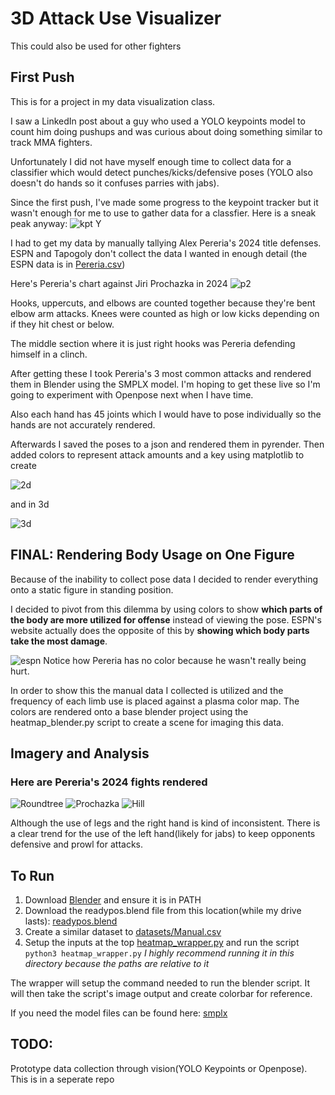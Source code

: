 # 3D Attack Use Visualizer

This could also be used for other fighters

## First Push
This is for a project in my data visualization class.

I saw a LinkedIn post about a guy who used a YOLO keypoints model to count him doing pushups and was curious about doing something similar to track MMA fighters.

Unfortunately I did not have myself enough time to collect data for a classifier which would detect punches/kicks/defensive poses (YOLO also doesn't do hands so it confuses parries with jabs).

Since the first push, I've made some progress to the keypoint tracker but it wasn't enough for me to use to gather data for a classfier. Here is a sneak peak anyway:
![kpt](pictures/KeypointTracking.gif)
Y

I had to get my data by manually tallying Alex Pereria's 2024 title defenses. ESPN and Tapogoly don't collect the data I wanted in enough detail (the ESPN data is in [Pereria.csv](Pereria.csv))

Here's Pereria's chart against Jiri Prochazka in 2024
![p2](pictures/Prochazka2.png)

Hooks, uppercuts, and elbows are counted together because they're bent elbow arm attacks. Knees were counted as high or low kicks depending on if they hit chest or below.

The middle section where it is just right hooks was Pereria defending himself in a clinch.

After getting these I took Pereria's 3 most common attacks and rendered them in Blender using the SMPLX model. I'm hoping to get these live so I'm going to experiment with Openpose next when I have time.

Also each hand has 45 joints which I would have to pose individually so the hands are not accurately rendered.

Afterwards I saved the poses to a json and rendered them in pyrender. Then added colors to represent attack amounts and a key using matplotlib to create

![2d](pictures/viz.png)

and in 3d

![3d](pictures/3D2.png)

## FINAL: Rendering Body Usage on One Figure
Because of the inability to collect pose data I decided to render everything onto a static figure in standing position. 

I decided to pivot from this dilemma by using colors to show **which parts of the body are more utilized for offense** instead of viewing the pose. ESPN's website actually does the opposite of this by **showing which body parts take the most damage**.

![espn](pictures/ESPNChart.png)
Notice how Pereria has no color because he wasn't really being hurt.

In order to show this the manual data I collected is utilized and the frequency of each limb use is placed against a plasma color map. The colors are rendered onto a base blender project using the heatmap_blender.py script to create a scene for imaging this data. 

## Imagery and Analysis

### Here are Pereria's 2024 fights rendered
![Roundtree](pictures/RoundtreeRender.png)
![Prochazka](pictures/ProchazkaRender.png)
![Hill](pictures/HillRender.png)

Although the use of legs and the right hand is kind of inconsistent. There is a clear trend for the use of the left hand(likely for jabs) to keep opponents defensive and prowl for attacks.

## To Run
1. Download [Blender](https://www.blender.org/download/) and ensure it is in PATH
2. Download the readypos.blend file from this location(while my drive lasts): [readypos.blend](https://drive.google.com/file/d/1va6V0Ct8WQellLf9CvR2PZ9-E2C2ZH9A/view?usp=sharing) 
2. Create a similar dataset to [datasets/Manual.csv](datasets/Manual.csv)
3. Setup the inputs at the top [heatmap_wrapper.py](heatmap_wrapper.py) and run the script
```python3 heatmap_wrapper.py```
*I highly recommend running it in this directory because the paths are relative to it*

The wrapper will setup the command needed to run the blender script. It will then take the script's image output and create colorbar for reference.

If you need the model files can be found here: [smplx](https://smpl-x.is.tue.mpg.de/)

## TODO:
Prototype data collection through vision(YOLO Keypoints or Openpose). This is in a seperate repo